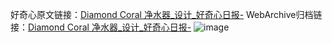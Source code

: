 好奇心原文链接：[Diamond Coral 净水器_设计_好奇心日报-](https://www.qdaily.com/articles/6428.html)
WebArchive归档链接：[Diamond Coral 净水器_设计_好奇心日报-](http://web.archive.org/web/20190623170336/https://www.qdaily.com/articles/6428.html)
![image](http://ww3.sinaimg.cn/large/007d5XDply1g3w9w186j4j30u03wkqd1)